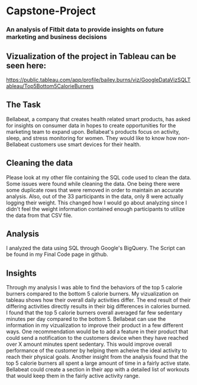 # Capstone-Project
### An analysis of Fitbit data to provide insights on future marketing and business decisions

## Vizualization of the project in Tableau can be seen here:
https://public.tableau.com/app/profile/bailey.burns/viz/GoogleDataVizSQLTableau/Top5Bottom5CalorieBurners

## The Task
Bellabeat, a company that creates health related smart products, has asked for insights on consumer data in hopes to create opportunities for the marketing team to expand upon. Bellabeat's products focus on activity, sleep, and stress monitoring for women. They would like to know how non-Bellabeat customers use smart devices for their health.

## Cleaning the data
Please look at my other file containing the SQL code used to clean the data. Some issues were found while cleaning the data. One being there were some duplicate rows that were removed in order to maintain an accurate analysis. Also, out of the 33 participants in the data, only 8 were actually logging their weight. This changed how I would go about analyzing since I didn't feel the weight information contained enough participants to utilize the data from that CSV file.

## Analysis
I analyzed the data using SQL through Google's BigQuery. The Script can be found in my Final Code page in github.

## Insights
Through my analysis I was able to find the behaviors of the top 5 calorie burners compared to the bottom 5 calorie burners. My vizualization on tableau shows how their overall daily activities differ. The end result of their differing activities directly results in their big differences in calories burned. I found that the top 5 calorie burners overall averaged far few sedentary minutes per day compared to the bottom 5. Bellabeat can use the information in my vizualization to improve their product in a few different ways. One recommendation would be to add a feature in their product that could send a notification to the customers device when they have reached over X amount minutes spent sedentary. This would improve overall performance of the customer by helping them acheive the ideal activity to reach their physical goals. Another insight from the analysis found that the top 5 calorie burners all spent a large amount of time in a fairly active state. Bellabeat could create a section in their app with a detailed list of workouts that would keep them in the fairly active activity range.
